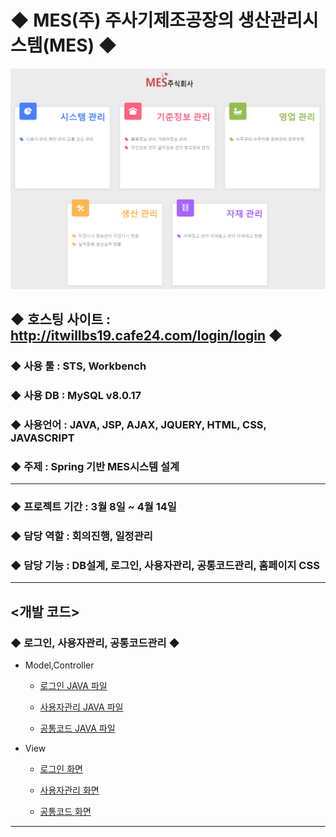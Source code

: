 # ◆ MES(주) 주사기제조공장의 생산관리시스템(MES) ◆

![MES주식회사](BESimages/MES_main.PNG) 


## ◆ 호스팅 사이트 : http://itwillbs19.cafe24.com/login/login ◆
### ◆ 사용 툴 : STS, Workbench
### ◆ 사용 DB : MySQL v8.0.17
### ◆ 사용언어 : JAVA, JSP, AJAX, JQUERY, HTML, CSS, JAVASCRIPT
### ◆ 주제 : Spring 기반 MES시스템 설계

---

### ◆ 프로젝트 기간 : 3월 8일 ~ 4월 14일
### ◆ 담당 역할 : 회의진행, 일정관리
### ◆ 담당 기능 : DB설계, 로그인, 사용자관리, 공통코드관리, 홈페이지 CSS

---


## <개발 코드>

### ◆ 로그인, 사용자관리, 공통코드관리 ◆

* Model,Controller

  * [로그인 JAVA 파일](https://github.com/Baek0218/MESProject/blob/develop/MESProject/src/main/java/com/itwillbs/login/)

  * [사용자관리 JAVA 파일](https://github.com/Baek0218/MESProject/blob/develop/MESProject/src/main/java/com/itwillbs/member/)
  
  * [공통코드 JAVA 파일](https://github.com/Baek0218/MESProject/blob/develop/MESProject/src/main/java/com/itwillbs/comcode/)
 
* View

  * [로그인 화면](https://github.com/Baek0218/MESProject/blob/develop/MESProject/src/main/webapp/WEB-INF/views/login/)
  
  * [사용자관리 화면](https://github.com/Baek0218/MESProject/blob/develop/MESProject/src/main/webapp/WEB-INF/views/member/)
  
  * [공통코드 화면](https://github.com/Baek0218/MESProject/blob/develop/MESProject/src/main/webapp/WEB-INF/views/comCode/)


---
